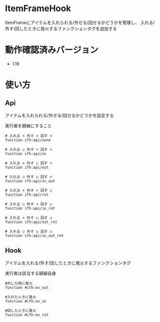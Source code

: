 # ItemFrameHook
ItemFrameにアイテムを入れられる/外せる/回せるかどうかを管理し、
入れる/外す/回したときに発火するファンクションタグを追加する

# 動作確認済みバージョン
+ 1.19

# 使い方

## Api

アイテムを入れられる/外せる/回せるかどうかを設定する

実行者を額縁にすること

```mcfunction
# 入れる × 外す × 回す × 
function ifh:api/none

# 入れる ○ 外す × 回す × 
function ifh:api/in

# 入れる × 外す ○ 回す × 
function ifh:api/out

# 入れる ○ 外す ○ 回す × 
function ifh:api/in_out

# 入れる × 外す × 回す ○
function ifh:api/rot

# 入れる ○ 外す × 回す ○ 
function ifh:api/in_rot

# 入れる × 外す ○ 回す ○ 
function ifh:api/out_rot

# 入れる ○ 外す ○ 回す ○ 
function ifh:api/in_out_rot
```

## Hook

アイテムを入れる/外す/回したときに発火するファンクションタグ

実行者は該当する額縁自身

```mcfunction
#外した時に発火
function #ifh:on_out

#入れたときに発火
function #ifh:on_in

#回したときに発火
function #ifh:on_rot
```
